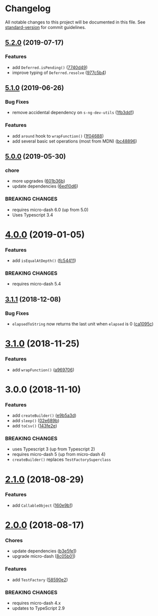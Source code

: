 # Changelog

All notable changes to this project will be documented in this file. See [standard-version](https://github.com/conventional-changelog/standard-version) for commit guidelines.

## [5.2.0](https://github.com/simontonsoftware/s-js-utils/compare/v5.1.0...v5.2.0) (2019-07-17)

### Features

- add `Deferred.isPending()` ([7740d49](https://github.com/simontonsoftware/s-js-utils/commit/7740d49))
- improve typing of `Deferred.resolve` ([977c5b4](https://github.com/simontonsoftware/s-js-utils/commit/977c5b4))

## [5.1.0](https://github.com/simontonsoftware/s-js-utils/compare/v5.0.0...v5.1.0) (2019-06-26)

### Bug Fixes

- remove accidental dependency on `s-ng-dev-utils` ([1fb3dd1](https://github.com/simontonsoftware/s-js-utils/commit/1fb3dd1))

### Features

- add `around` hook to `wrapFunction()` ([1f04688](https://github.com/simontonsoftware/s-js-utils/commit/1f04688))
- add several basic set operations (most from MDN) ([bc48896](https://github.com/simontonsoftware/s-js-utils/commit/bc48896))

## [5.0.0](https://github.com/simontonsoftware/s-js-utils/compare/v4.0.0...v5.0.0) (2019-05-30)

### chore

- more upgrades ([601b36b](https://github.com/simontonsoftware/s-js-utils/commit/601b36b))
- update dependencies ([6ed10d6](https://github.com/simontonsoftware/s-js-utils/commit/6ed10d6))

### BREAKING CHANGES

- requires micro-dash 6.0 (up from 5.0)
- Uses Typescript 3.4

<a name="4.0.0"></a>

# [4.0.0](https://github.com/simontonsoftware/s-js-utils/compare/v3.1.1...v4.0.0) (2019-01-05)

### Features

- add `isEqualAtDepth()` ([fc54411](https://github.com/simontonsoftware/s-js-utils/commit/fc54411))

### BREAKING CHANGES

- requires micro-dash 5.4

<a name="3.1.1"></a>

## [3.1.1](https://github.com/simontonsoftware/s-js-utils/compare/v3.1.0...v3.1.1) (2018-12-08)

### Bug Fixes

- `elapsedToString` now returns the last unit when `elapsed` is 0 ([ca1095c](https://github.com/simontonsoftware/s-js-utils/commit/ca1095c))

<a name="3.1.0"></a>

# [3.1.0](https://github.com/simontonsoftware/s-js-utils/compare/v3.0.0...v3.1.0) (2018-11-25)

### Features

- add `wrapFunction()` ([a969706](https://github.com/simontonsoftware/s-js-utils/commit/a969706))

<a name="3.0.0"></a>

# 3.0.0 (2018-11-10)

### Features

- add `createBuilder()` ([e9b5a3d](https://github.com/simontonsoftware/s-js-utils/commit/e9b5a3d))
- add `sleep()` ([02e689b](https://github.com/simontonsoftware/s-js-utils/commit/02e689b))
- add `toCsv()` ([143fe2e](https://github.com/simontonsoftware/s-js-utils/commit/143fe2e))

### BREAKING CHANGES

- uses Typescript 3 (up from Typescript 2)
- requires micro-dash 5 (up from micro-dash 4)
- `createBuilder()` replaces `TestFactorySuperclass`

<a name="2.1.0"></a>

# [2.1.0](https://github.com/simontonsoftware/s-js-utils/compare/v2.0.0...v2.1.0) (2018-08-29)

### Features

- add `CallableObject` ([160e9b1](https://github.com/simontonsoftware/s-js-utils/commit/160e9b1))

<a name="2.0.0"></a>

# [2.0.0](https://github.com/simontonsoftware/s-js-utils/compare/v1.1.1...v2.0.0) (2018-08-17)

### Chores

- update dependencies ([b3e5fe1](https://github.com/simontonsoftware/s-js-utils/commit/b3e5fe1))
- upgrade micro-dash ([8c05b01](https://github.com/simontonsoftware/s-js-utils/commit/8c05b01))

### Features

- add `TestFactory` ([58590e2](https://github.com/simontonsoftware/s-js-utils/commit/58590e2))

### BREAKING CHANGES

- requires micro-dash 4.x
- updates to TypeScript 2.9
